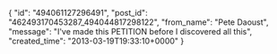  {
   "id": "494061127296491",
   "post_id": "462493170453287_494044817298122",
   "from_name": "Pete Daoust",
   "message": "I've made this PETITION before I discovered all this",
   "created_time": "2013-03-19T19:33:10+0000"
 }

